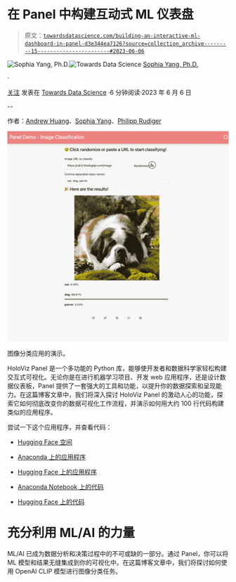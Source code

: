 # 在 Panel 中构建互动式 ML 仪表盘

> 原文：[`towardsdatascience.com/building-an-interactive-ml-dashboard-in-panel-d3e344ea7126?source=collection_archive---------15-----------------------#2023-06-06`](https://towardsdatascience.com/building-an-interactive-ml-dashboard-in-panel-d3e344ea7126?source=collection_archive---------15-----------------------#2023-06-06)

[](https://sophiamyang.medium.com/?source=post_page-----d3e344ea7126--------------------------------)![Sophia Yang, Ph.D.](https://sophiamyang.medium.com/?source=post_page-----d3e344ea7126--------------------------------)[](https://towardsdatascience.com/?source=post_page-----d3e344ea7126--------------------------------)![Towards Data Science](https://towardsdatascience.com/?source=post_page-----d3e344ea7126--------------------------------) [Sophia Yang, Ph.D.](https://sophiamyang.medium.com/?source=post_page-----d3e344ea7126--------------------------------)

·

[关注](https://medium.com/m/signin?actionUrl=https%3A%2F%2Fmedium.com%2F_%2Fsubscribe%2Fuser%2Fae9cae9cbcd2&operation=register&redirect=https%3A%2F%2Ftowardsdatascience.com%2Fbuilding-an-interactive-ml-dashboard-in-panel-d3e344ea7126&user=Sophia+Yang%2C+Ph.D.&userId=ae9cae9cbcd2&source=post_page-ae9cae9cbcd2----d3e344ea7126---------------------post_header-----------) 发表在 [Towards Data Science](https://towardsdatascience.com/?source=post_page-----d3e344ea7126--------------------------------) ·6 分钟阅读·2023 年 6 月 6 日[](https://medium.com/m/signin?actionUrl=https%3A%2F%2Fmedium.com%2F_%2Fvote%2Ftowards-data-science%2Fd3e344ea7126&operation=register&redirect=https%3A%2F%2Ftowardsdatascience.com%2Fbuilding-an-interactive-ml-dashboard-in-panel-d3e344ea7126&user=Sophia+Yang%2C+Ph.D.&userId=ae9cae9cbcd2&source=-----d3e344ea7126---------------------clap_footer-----------)

--

[](https://medium.com/m/signin?actionUrl=https%3A%2F%2Fmedium.com%2F_%2Fbookmark%2Fp%2Fd3e344ea7126&operation=register&redirect=https%3A%2F%2Ftowardsdatascience.com%2Fbuilding-an-interactive-ml-dashboard-in-panel-d3e344ea7126&source=-----d3e344ea7126---------------------bookmark_footer-----------)

作者：[Andrew Huang](https://www.linkedin.com/in/huangandrew12/)、[Sophia Yang](https://www.linkedin.com/in/sophiamyang/)、[Philipp Rudiger](https://www.linkedin.com/in/philippjfr/)

![](img/785daab09c0004e8911ae91fc0d18f44.png)

图像分类应用的演示。

HoloViz Panel 是一个多功能的 Python 库，能够使开发者和数据科学家轻松构建交互式可视化。无论你是在进行机器学习项目、开发 web 应用程序，还是设计数据仪表板，Panel 提供了一套强大的工具和功能，以提升你的数据探索和呈现能力。在这篇博客文章中，我们将深入探讨 HoloViz Panel 的激动人心的功能，探索它如何彻底改变你的数据可视化工作流程，并演示如何用大约 100 行代码构建类似的应用程序。

尝试一下这个应用程序，并查看代码：

+   [Hugging Face 空间](https://huggingface.co/spaces/Panel-Org/panel-template)

+   [Anaconda 上的应用程序](https://heroic-milk-snake.anacondaapps.cloud/test-image-classification)

+   [Hugging Face 上的应用程序](https://panel-org-panel-template.hf.space/app)

+   [Anaconda Notebook 上的代码](https://anaconda.cloud/api/nbserve/launch_notebook?nb_url=https%3A%2F%2Fanaconda.cloud%2Fapi%2Fprojects%2F7c7966e4-0696-4900-b148-7bbd13543c15%2Fversions%2F81e7ac6b-cd37-4f0d-9626-19c05845d3f3%2Ffiles%2Ftest-image-classification.ipynb)

+   [Hugging Face 上的代码](https://huggingface.co/spaces/Panel-Org/panel-template/blob/main/app.py)

# 充分利用 ML/AI 的力量

ML/AI 已成为数据分析和决策过程中的不可或缺的一部分。通过 Panel，你可以将 ML 模型和结果无缝集成到你的可视化中。在这篇博客文章中，我们将探讨如何使用 OpenAI CLIP 模型进行图像分类任务。
